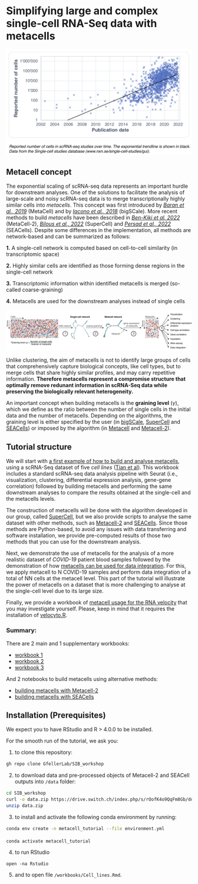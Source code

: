 Simplifying large and complex single-cell RNA-Seq data with metacells
================

![](plots/0.png)<!-- -->

## Metacell concept

The exponential scaling of scRNA-seq data represents an important hurdle
for downstream analyses. One of the solutions to facilitate the analysis of large-scale
and noisy scRNA-seq data is to merge transcriptionally highly similar cells
into *metacells*. This concept was first introduced by [*Baran et al.,
2019*](https://doi.org/10.1186/s13059-019-1812-2) (MetaCell) and by [*Iacono et
al., 2018*](https://doi:10.1101/gr.230771.117) (bigSCale). More recent methods to build
*metacells* have been described in [*Ben-Kiki et
al. 2022*](https://doi.org/10.1186/s13059-022-02667-1) (MetaCell-2), [*Bilous et al.,
2022*](https://www.biorxiv.org/content/10.1101/2021.06.07.447430v2) (SuperCell) and
[*Persad et al.,
2022*](https://www.biorxiv.org/content/10.1101/2022.04.02.486748v1) (SEACells).
Despite some differences in the implementation, all methods are
network-based and can be summarized as follows:

**1.** A single-cell network is computed based on cell-to-cell
similarity (in transcriptomic space)

**2.** Highly similar cells are identified as those forming dense
regions in the single-cell network

**3.** Transcriptomic information within identified metacells is merged
(so-called coarse-graining)

**4.** Metacells are used for the downstream analyses instead of single cells

![](plots/1.png)<!-- -->

Unlike clustering, the aim of metacells is not to identify large groups of cells that comprehensively capture biological concepts, like cell types, but to merge cells that share highly similar profiles, and may carry repetitive information. **Therefore metacells represent a compromise structure that optimally remove redunant information in scRNA-Seq data while preserving the biologically relevant heterogeneity.**

An important concept when building metacells is the **graining level** (*γ*),
which we define as the ratio between the number of single cells in the
initial data and the number of metacells. Depending on the
algorithms, the graining level is either specified by the
user (in [bigSCale](https://github.com/iaconogi/bigSCale2),
[SuperCell](https://github.com/GfellerLab/SuperCell) and
[SEACells](https://github.com/dpeerlab/SEACells)) or imposed by the algorithm (in
[Metacell](https://github.com/tanaylab/metacell) and
[Metacell-2](https://github.com/tanaylab/metacells)).

## Tutorial structure

We will start with [a first example of how to build and analyse metacells](https://github.com/GfellerLab/SIB_workshop/blob/main/workbooks/Cell_lines.md),
using a scRNA-Seq dataset of five *cell lines* ([Tian et al](https://www.nature.com/articles/s41592-019-0425-8)). This
workbook includes a standard scRNA-seq data analysis pipeline with
Seurat (i.e., visualization, clustering, differential expression
analysis, gene-gene correlation) followed by building metacells and performing the same  downstream
analyses to compare the results obtained at the
single-cell and the metacells levels.

The construction of metacells will be done with the algorithm developed in our
group, called [SuperCell](https://github.com/GfellerLab/SuperCell), but
we also provide scripts to analyse the same dataset with other methods,
such as
[Metacell-2](https://github.com/GfellerLab/SIB_workshop/blob/main/workbooks/Metacell2.ipynb)
and
[SEACells](https://github.com/GfellerLab/SIB_workshop/blob/main/workbooks/SEACells.ipynb).
Since those methods are Python-based, to avoid any issues with data
transferring and software installation, we provide pre-computed results
of those two methods that you can use for the downstream analysis.

Next, we demonstrate the use of metacells for the analysis of a more
realistic dataset of *COVID-19* patient blood samples followed by the
demonstration of how [metacells can be used for data integration](). For
this, we apply metacell to N COVID-19 samples and perform
data integration of a total of NN cells at the metacell level. This part of the tutorial will illustrate
the power of metacells on a dataset that is more challenging to analyse at the single-cell level due to its large size.

Finally, we provide a workbook of [metacell usage for the RNA
velocity](https://github.com/GfellerLab/SIB_workshop/blob/main/workbooks/RNAvelocity_for_metacells.md)
that you may investigate yourself. Please, keep in mind that it requires
the installation of [velocyto.R](http://velocyto.org).

### Summary:

There are 2 main and 1 supplementary workbooks:

-   [workbook
    1](https://github.com/GfellerLab/SIB_workshop/blob/main/workbooks/Cell_lines.md)
-   [workbook 2]()
-   [workbook
    3](https://github.com/GfellerLab/SIB_workshop/blob/main/workbooks/RNAvelocity_for_metacells.md)

And 2 notebooks to build metacells using alternative methods:

-   [building metacells with
    Metacell-2](https://github.com/GfellerLab/SIB_workshop/blob/main/workbooks/Metacell2.ipynb)
-   [building metacells with
    SEACells](https://github.com/GfellerLab/SIB_workshop/blob/main/workbooks/SEACells.ipynb)

## Installation (Prerequisites)

We expect you to have RStudio and R \> 4.0.0 to be installed.

For the smooth run of the tutorial, we ask you:

1.  to clone this repository:

``` bash
gh repo clone GfellerLab/SIB_workshop
```

2.  to download data and pre-processed objects of Metacell-2 and SEACell
    outputs into `/data` folder:

``` bash
cd SIB_workshop
curl -o data.zip https://drive.switch.ch/index.php/s/rOofK4o9QqFm8Gb/download
unzip data.zip
```

3.  to install and activate the following conda environment by running:

``` bash
conda env create -n metacell_tutorial --file environment.yml

conda activate metacell_tutorial 
```

4.  to run RStudio

``` bach
open -na Rstudio
```

5.  and to open file `/workbooks/Cell_lines.Rmd`.

